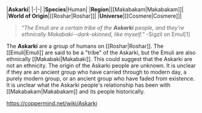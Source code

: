 |**Askarki**|
|-|-|
|**Species**|Human|
|**Region**|[[Makabakam\|Makabakam]]|
|**World of Origin**|[[Roshar\|Roshar]]|
|**Universe**|[[Cosmere\|Cosmere]]|

>“*The Emuli are a certain tribe of the **Askarki** people, and they're ethnically Makabaki--dark-skinned, like myself.*”
\-Sigzil on Emul[1]


The **Askarki** are a group of humans on [[Roshar\|Roshar]]. The [[Emuli\|Emuli]] are said to be a "tribe" of the Askarki, but the Emuli are also ethnically [[Makabaki\|Makabaki]]. This could suggest that the Askarki are not an ethnicity.
The origin of the Askarki people are unknown. It is unclear if they are an ancient group who have carried through to modern day, a purely modern group, or an ancient group who have faded from existence. It is unclear what the Askarki people's relationship has been with [[Makabakam\|Makabakam]] and its people historically.



https://coppermind.net/wiki/Askarki